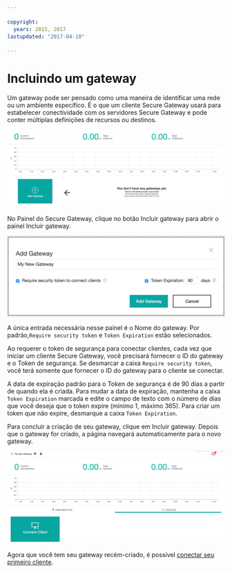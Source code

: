 ```yaml
---

copyright:
  years: 2015, 2017
lastupdated: "2017-04-10"

---
```


# Incluindo um gateway

Um gateway pode ser pensado como uma maneira de identificar uma rede ou um ambiente específico. É o que um cliente Secure Gateway usará para estabelecer conectividade com os servidores Secure Gateway e pode conter múltiplas definições de recursos ou destinos.

![Painel do Secure Gateway](./images/newDashboard.png?raw=true "Painel do Secure Gateway")

No Painel do Secure Gateway, clique no botão Incluir gateway para abrir o painel Incluir gateway.

![Incluir gateway](./images/addGateway.png?raw=true "Incluir gateway")

A única entrada necessária nesse painel é o Nome do gateway. Por padrão,`Require security token` e `Token Expiration` estão selecionados.

Ao requerer o token de segurança para conectar clientes, cada vez que iniciar um cliente Secure Gateway, você precisará fornecer o ID do gateway e o Token de segurança. Se desmarcar a caixa `Require security token`, você terá somente que fornecer o ID do gateway para o cliente se conectar.

A data de expiração padrão para o Token de segurança é de 90 dias a partir de quando ela é criada. Para mudar a data de expiração, mantenha a caixa `Token Expiration` marcada e edite o campo de texto com o número de dias que você deseja que o token expire (mínimo 1, máximo 365). Para criar um token que não expire, desmarque a caixa `Token Expiration`.  

Para concluir a criação de seu gateway, clique em Incluir gateway. Depois que o gateway for criado, a página navegará automaticamente para o novo gateway.

![Novo gateway](./images/newGateway.png?raw=true "Novo gateway")

Agora que você tem seu gateway recém-criado, é possível [conectar seu primeiro cliente](/docs/services/SecureGateway/securegateway_client.html).
